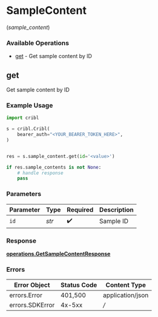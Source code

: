 # SampleContent
(*sample_content*)

### Available Operations

* [get](#get) - Get sample content by ID

## get

Get sample content by ID

### Example Usage

```python
import cribl

s = cribl.Cribl(
    bearer_auth="<YOUR_BEARER_TOKEN_HERE>",
)


res = s.sample_content.get(id='<value>')

if res.sample_contents is not None:
    # handle response
    pass
```

### Parameters

| Parameter          | Type               | Required           | Description        |
| ------------------ | ------------------ | ------------------ | ------------------ |
| `id`               | *str*              | :heavy_check_mark: | Sample ID          |


### Response

**[operations.GetSampleContentResponse](../../models/operations/getsamplecontentresponse.md)**
### Errors

| Error Object     | Status Code      | Content Type     |
| ---------------- | ---------------- | ---------------- |
| errors.Error     | 401,500          | application/json |
| errors.SDKError  | 4x-5xx           | */*              |
